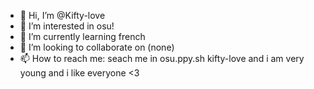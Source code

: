 - 👋 Hi, I’m @Kifty-love
- 👀 I’m interested in osu!
- 🌱 I’m currently learning french
- 💞️ I’m looking to collaborate on (none)
- 📫 How to reach me: seach me in osu.ppy.sh kifty-love
and i am very young and i like everyone <3
<!---
Kifty-love/Kifty-love is a ✨ special ✨ repository because its `README.md` (this file) appears on your GitHub profile.
You can click the Preview link to take a look at your changes.
--->
